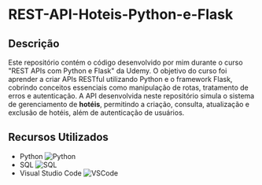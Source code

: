 # REST-API-Hoteis-Python-e-Flask
## Descrição
Este repositório contém o código desenvolvido por mim durante o curso "REST APIs com Python e Flask" da Udemy. O objetivo do curso foi aprender a criar APIs RESTful utilizando Python e o framework Flask, cobrindo conceitos essenciais como manipulação de rotas, tratamento de erros e autenticação. A API desenvolvida neste repositório simula o sistema de gerenciamento de **hotéis**, permitindo a criação, consulta, atualização e exclusão de hotéis, além de autenticação de usuários. 


## Recursos Utilizados
- Python
  ![Python](https://img.shields.io/badge/Python-3.8-blue)
- SQL
  ![SQL](https://img.shields.io/badge/SQL-MySQL-lightgrey)
- Visual Studio Code
  ![VSCode](https://img.shields.io/badge/VSCode-latest-blueviolet)
